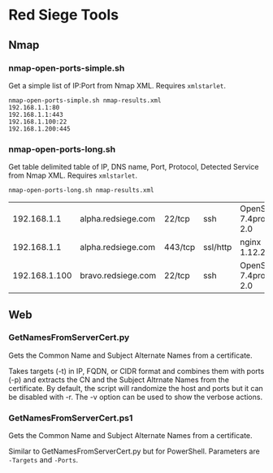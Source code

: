 # Red Siege Tools

## Nmap

### nmap-open-ports-simple.sh
Get a simple list of IP:Port from Nmap XML. Requires `xmlstarlet`.

```
nmap-open-ports-simple.sh nmap-results.xml
192.168.1.1:80
192.168.1.1:443
192.168.1.100:22
192.168.1.200:445
```

### nmap-open-ports-long.sh
Get table delimited table of IP, DNS name, Port, Protocol, Detected Service from Nmap XML. Requires `xmlstarlet`.

```
nmap-open-ports-long.sh nmap-results.xml
```
|               |                    |         |          |                         |
| ------------- | ------------------ | ------- | -------- | ----------------------- |
| 192.168.1.1   | alpha.redsiege.com | 22/tcp  | ssh      | OpenSSH 7.4protocol 2.0 |
| 192.168.1.1   | alpha.redsiege.com | 443/tcp | ssl/http | nginx 1.12.2            |
| 192.168.1.100 | bravo.redsiege.com | 22/tcp  | ssh      | OpenSSH 7.4protocol 2.0 |
    
## Web

### GetNamesFromServerCert.py

Gets the Common Name and Subject Alternate Names from a certificate.

Takes targets (-t) in IP, FQDN, or CIDR format and combines them with ports (-p) and extracts the CN and the Subject Altrnate Names from the certificate. By default, the script will randomize the host and ports but it can be disabled with -r. The -v option can be used to show the verbose actions.

### GetNamesFromServerCert.ps1

Gets the Common Name and Subject Alternate Names from a certificate.

Similar to GetNamesFromServerCert.py but for PowerShell. Parameters are `-Targets` and `-Ports`.
